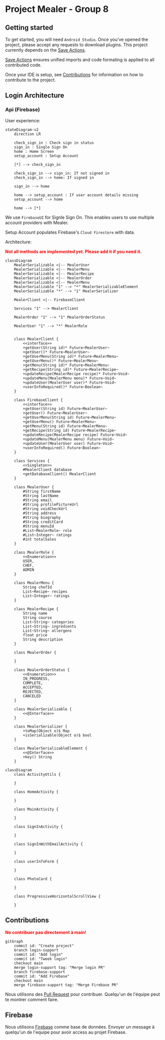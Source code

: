 # Project Mealer - Group 8

## Getting started

To get started, you will need `Android Studio`. Once you've opened the project, please accept any requests to download plugins. This project currently depends on the [Save Actions](https://plugins.jetbrains.com/plugin/7642-save-actions).

[Save Actions](https://plugins.jetbrains.com/plugin/7642-save-actions) ensures unified imports and code formating is applied to all contributed code.

Once your IDE is setup, see [Contributions](#contributions) for information on how to contribute to the project.

## Login Architecture

### Api (Firebase)

User experience:

```mermaid
stateDiagram-v2
    direction LR

    check_sign_in : Check sign in status
    sign_in : Single Sign On
    home : Home Screen
    setup_account : Setup Account

    [*] --> check_sign_in

    check_sign_in --> sign_in: If not signed in
    check_sign_in --> home: If signed in

    sign_in --> home

    home --> setup_account : If user account details missing
    setup_account --> home

    home --> [*]
```

We use `FirebaseUI` for Signle Sign On. This enables users to use multiple account providers with Mealer.

Setup Account populates Firebase's `Cloud Firestore` with data.

Architecture:

<b style="color:red">Not all methods are implemented yet. Please add it if you need it.</b>

```mermaid
classDiagram
    MealerSerializable <|-- MealerUser
    MealerSerializable <|-- MealerMenu
    MealerSerializable <|-- MealerRecipe
    MealerSerializable <|-- MealerOrder
    MealerSerializable <|-- MealerMenu
    MealerSerializable "1" --> "*" MealerSerializableElement
    MealerSerializable "*" --> "1" MealerSerializer

    MealerClient <|-- FirebaseClient

    Services "1" --> MealerClient

    MealerOrder "1" --> "1" MealerOrderStatus

    MealerUser "1" --> "*" MealerRole


    class MealerClient {
        <<interface>>
        +getUser(String id)* Future~MealerUser~
        +getUser()* Future~MealerUser~
        +getUserMenu(String id)* Future~MealerMenu~ 
        +getUserMenu()* Future~MealerMenu~ 
        +getMenu(String id)* Future~MealerMenu~ 
        +getRecipe(String id)* Future~MealerRecipe~ 
        +updateRecipe(MealerRecipe recipe)* Future~Void~ 
        +updateMenu(MealerMenu menu)* Future~Void~ 
        +updateUser(MealerUser user)* Future~Void~ 
        +userInfoRequired()* Future~Boolean~
    }

    class FirebaseClient {
        <<interface>>
        +getUser(String id) Future~MealerUser~
        +getUser() Future~MealerUser~
        +getUserMenu(String id) Future~MealerMenu~ 
        +getUserMenu() Future~MealerMenu~ 
        +getMenu(String id) Future~MealerMenu~ 
        +getRecipe(String id) Future~MealerRecipe~ 
        +updateRecipe(MealerRecipe recipe) Future~Void~ 
        +updateMenu(MealerMenu menu) Future~Void~ 
        +updateUser(MealerUser user) Future~Void~ 
        +userInfoRequired() Future~Boolean~
    }

    class Services {
        <<Singleton>>
        #MealerClient database
        +getDatabaseClient() MealerClient 
    }

    class MealerUser {
        #String firstName
        #String lastName
        #String email
        #String profilePictureUrl
        #String voidCheckUrl
        #String address
        #String biography
        #String creditCard
        #String menuId
        #List~MealerRole~ role
        #List~Integer~ ratings
        #int totalSales
    }

    class MealerRole {
        <<Enumeration>>
        USER,
        CHEF,
        ADMIN
    }

    class MealerMenu {
        String chefId
        List~Recipe~ recipes
        List~Integer~ ratings
    }

    class MealerRecipe {
        String name
        String course
        List~String~ categories
        List~String~ ingredients
        List~String~ allergens
        float price
        String description
    }

    class MealerOrder {

    }

    class MealerOrderStatus {
        <<Enumeration>>
        IN_PROGRESS,
        COMPLETE,
        ACCEPTED,
        REJECTED,
        CANCELED
    }

    class MealerSerializable {
        <<@Interface>>
    }

    class MealerSerializer {
        +toMap(Object o)$ Map
        +isSerializable(Object o)$ bool
    }

    class MealerSerializableElement {
        <<@Interface>>
        +key() String 
    }
```
```mermaid
classDiagram
    class ActivityUtils {

    }

    class HomeActivity {

    }

    class MainActivity {

    }

    class SignInActivity {

    }

    class SignInWithEmailActivity {

    }

    class userInfoForm {

    }

    class PhotoCard {

    }

    class ProgressiveHorizontalScrollView {

    }
```

## Contributions

<b style="color:red">Ne contribuer pas directement à main!</b>

```mermaid
gitGraph
    commit id: "Create project"
    branch login-support
    commit id: "Add login"
    commit id: "Tweek login"
    checkout main
    merge login-support tag: "Merge login PR"
    branch firebase-support
    commit id: "Add Firebase"
    checkout main
    merge firebase-support tag: "Merge Firebase PR"

```

Nous utilisons des [Pull Request](https://docs.github.com/en/pull-requests/collaborating-with-pull-requests/proposing-changes-to-your-work-with-pull-requests/creating-a-pull-request) pour contribuer. Quelqu'un de l'équipe peut te montrer comment faire.

## Firebase

Nous utilisons [Firebase](https://firebase.google.com/docs/reference/android/packages) comme base de données. Envoyer un message à quelqu'un de l'equipe pour avoir access au projet Firebase.
